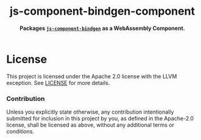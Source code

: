 <h1 align="center">js-component-bindgen-component</h1>
<div align="center">
  <strong>
    Packages <a href="../js-component-bindgen"><code>js-component-bindgen</code></a> as a WebAssembly Component.
  </strong>
</div>

<br />

# License

This project is licensed under the Apache 2.0 license with the LLVM exception.
See [LICENSE](LICENSE) for more details.

### Contribution

Unless you explicitly state otherwise, any contribution intentionally submitted
for inclusion in this project by you, as defined in the Apache-2.0 license,
shall be licensed as above, without any additional terms or conditions.
